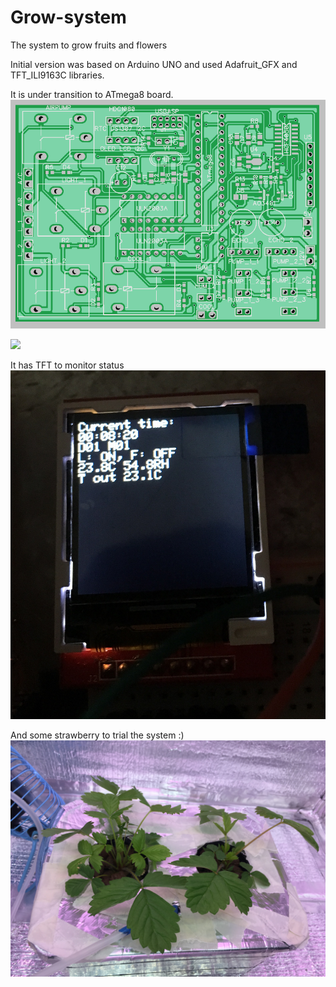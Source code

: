 # Grow-system
The system to grow fruits and flowers

Initial version was based on Arduino UNO and used Adafruit_GFX and TFT_ILI9163C libraries.

It is under transition to ATmega8 board.
<img src="https://github.com/Misha91/Grow-system/blob/master/Pics/PCB.png?raw=true">

<img src="https://github.com/Misha91/Grow-system/Pics/822A42E0-CE13-4811-8314-C9856527A729.jpeg?raw=true">

It has TFT to monitor status
<img src="https://github.com/Misha91/Grow-system/blob/master/Pics/IMG_9946.JPG?raw=true" style="max-width:100%;">

And some strawberry to trial the system :)
<img src="https://github.com/Misha91/Grow-system/blob/master/Pics/IMG_9947.JPG?raw=true" style="max-width:100%;">
